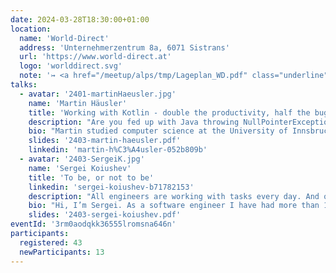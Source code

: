 ```yaml
---
date: 2024-03-28T18:30:00+01:00
location:
  name: 'World-Direct'
  address: 'Unternehmerzentrum 8a, 6071 Sistrans'
  url: 'https://www.world-direct.at'
  logo: 'worlddirect.svg'
  note: '↣ <a href="/meetup/alps/tmp/Lageplan_WD.pdf" class="underline">Local Map</a>'
talks:
  - avatar: '2401-martinHaeusler.jpg'
    name: 'Martin Häusler'
    title: 'Working with Kotlin - double the productivity, half the bugs'
    description: "Are you fed up with Java throwing NullPointerExceptions at you in production? Did you write enough getters and setters for a whole developer lifetime? Do you wish for something better? Then this talk is for you. We'll talk about Kotlin, the programming language created by JetBrains, which has taken the world of the Java Virtual Machine by storm. From Android apps to server-side development and even build scripts, Kotlin is everywhere. The talk gives an introduction to the language and its key features as well as side-by-side comparisons with Java. Whether you're a seasoned Java veteran, or a newcomer who's just learning programming, this talk has something in store for you."
    bio: "Martin studied computer science at the University of Innsbruck. While working towards his PhD, he got in touch with the founders of Txture, the startup company he's working for today as a senior backend developer and software architect. His favorite topics include Kotlin, the Java Virtual Machine and databases. Outside of his job he's a passionate gamer, from the latest blockbusters on PC and consoles to classic tabletop dungeons and dragons."
    slides: '2403-martin-haeusler.pdf'
    linkedin: 'martin-h%C3%A4usler-052b809b'
  - avatar: '2403-SergeiK.jpg'
    name: 'Sergei Koiushev'
    title: 'To be, or not to be'
    linkedin: 'sergei-koiushev-b71782153'
    description: "All engineers are working with tasks every day. And of course we make a decision which task should be done next. There are a lot of different ways and approaches to do it. Nowadays Agile(Scrum) methodology has become an engineering standard and prioritizing backlog is a common operation.  I'm gonna talk about most usable prioritization Models. Based on my experience, I will share pros/cons of them. Also mention which can be used for roadmap planning. How we organized the roadmap planning in my current company to consider opinions from development, service and sales teams."
    bio: "Hi, I’m Sergei. As a software engineer I have had more than 10 years development experience. Although I began as an intern Developer, I eventually earned a position as the Team Lead in charge of development of a high load storage system.  I’ve worked on daily bases with different technologies and programming languages such as Java, Golang, C and C#. During my professional career I've experienced different Agile methodologies and SCRUM. I used to adapt the SCRUM approach to R&D team specific. I’m passionate about technologies and building software development processes."
    slides: '2403-sergei-koiushev.pdf'
eventId: '3rm0aodqkk36555lromsna646n'
participants:
  registered: 43
  newParticipants: 13
---
```

